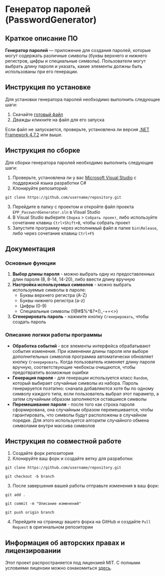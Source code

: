 # Генератор паролей (PasswordGenerator)
## Краткое описание ПО
__Генератор паролей__ — приложение для создания паролей, которые могут содержать различные символы (буквы верхнего и нижнего регистров, цифры и специальные символы). Пользователи могут выбрать длину пароля и указать, какие элементы должны быть использованы при его генерации.
## Инструкция по установке
Для установки генератора паролей необходимо выполнить следующие шаги:
1. Скачайте [готовый файл](https://github.com/YanaZaletova/EPP_PasswordGenerator/blob/dev/PasswordGenetator.exe)
2. Дважды кликните на файл для его запуска
 
Если файл не запускается, проверьте, установлена ли версия [.NET Framework 4.7.2](https://dotnet.microsoft.com/ru-ru/download/dotnet-framework/net472) или выше.
## Инструкция по сборке
Для сборки генератора паролей необходимо выполнить следующие шаги:
1. Проверьте, установлена ли у вас [Microsoft Visual Studio](https://visualstudio.microsoft.com/ru/) с поддержкой языка разработки C#
2. Клонируйте репозиторий:
```
git clone https://github.com/username/repository.git
```
3. Перейдите в папку с проектом и откройте файл проекта `EPP_PasswordGenerator.sln` в Visual Studio
4. В Visual Studio выберите `Сборка` > `Собрать проект`, либо используйте сочетание клавиш `Ctrl+Shift+B`, чтобы собрать проект
5. Запустите программу через исполнимый файл в папке `bin\Release`, либо через сочетание клавиш `Ctrl+F5`
## Документация
### Основные функции  

1. __Выбор длины пароля__ - можно выбрать одну из предоставленных длин пароля (8, 8-14, 14-20), либо ввести длину вручную
2. __Настройка используемых символов__ - можно выбрать используемые символы в пароле:
   - Буквы верхнего регистра (A-Z)
   - Буквы нижнего регистра (a-z)
   - Цифры (0-9)
   - Специальные символы (!@#$%^&?*()_-+=<>)
3. __Сгенерировать пароль__ - нажмите кнопку `Сгенерировать`, чтобы создать пароль

### Описание логики работы программы
-  __Обработка событий__ - все элементы интерфейса обрабатывают события изменения. При изменении длины пароля или выборе дополнительных символов программа автоматически обновляет кнопку `Сгенерировать`. Когда пользователь изменяет длину пароля вручную, соответствующие чекбоксы очищаются, чтобы предотвратить возможные ошибки
-  __Генерация пароля__ - для генерации используется класс `Random`, который выбирает случайные символы из набора. Пароль генерируется поэтапно: сначала добавляются хотя бы по одному символу каждого типа, если пользователь выбрал этот параметр, а затем случайным образом заполняются оставшиеся символы
-  __Перемешивание пароля__ - после того как строка пароля сформирована, она случайным образом перемешивается, чтобы гарантировать, что символы будут расположены в случайном порядке. Для этого используется алгоритм случайного обмена символами внутри массива символов
## Инструкция по совместной работе
1. Создайте форк репозитория
2. Клонируйте ваш форк и создайте ветку для разработки:
```
git clone https://github.com/username/repository.git
```
```
git checkout -b branch
```
3. После завершения вашей работы отправьте изменения в ваш форк:
```
git add .
```
```
git commit -m "Описание изменений"
```
```
git push origin branch
```
4. Перейдите на страницу вашего форка на GitHub и создайте `Pull Request` в оригинальном репозитории
## Информация об авторских правах и лицензировании  
Этот проект распространяется под лицензией MIT. С полными условиями лицензии можно ознакомиться [здесь](https://github.com/YanaZaletova/EPP_PasswordGenerator/tree/doc?tab=License-1-ov-file).  
